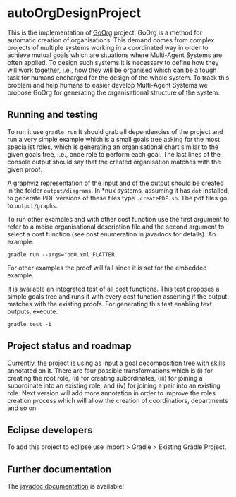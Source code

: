 # autoOrgDesignProject

This is the implementation of [GoOrg](https://link.springer.com/chapter/10.1007/978-3-030-24299-2_28) project. GoOrg is a method for automatic creation of organisations. This demand comes from complex projects of multiple systems working in a coordinated way in order to achieve mutual goals which are situations where Multi-Agent Systems are often applied. To design such systems it is necessary to define how they will work together, i.e., how they will be organised which can be a tough task for humans encharged for the design of the whole system. To track this problem and help humans to easier develop Multi-Agent Systems we propose GoOrg for generating the organisational structure of the system.

## Running and testing

To run it use `gradle run`
It should grab all dependencies of the project and run a very simple example which is a small goals tree asking for the most specialist roles, which is generating an organisational chart similar to the given goals tree, i.e., onde role to perform each goal. The last lines of the console output should say that the created organisation matches with the given proof. 

A graphviz representation of the input and of the output should be created in the folder `output/diagrams`. In \*nux systems, assuming it has `dot` installed, to generate PDF versions of these files type `.createPDF.sh`. The pdf files go to `output/graphs`.

To run other examples and with other cost function use the first argument to refer to a moise organisational description file and the second argument to select a cost function (see cost enumeration in javadocs for details). An example:

`gradle run --args="od0.xml FLATTER`

For other examples the proof will fail since it is set for the embedded example.

It is available an integrated test of all cost functions. This test proposes a simple goals tree and runs it with every cost function asserting if the output matches with the existing proofs. For generating this test enabling text outputs, execute:

`gradle test -i`

## Project status and roadmap

Currently, the project is using as input a goal decomposition tree with skills annotated on it. There are four possible transformations which is (i) for creating the root role, (ii) for creating subordinates, (iii) for joining a subordinate into an existing role, and (iv) for joining a pair into an existing role. Next version will add more annotation in order to improve the roles creation process which will allow the creation of coordinatiors, departments and so on.

## Eclipse developers
To add this project to eclipse use Import > Gradle > Existing Gradle Project.

## Further documentation

The [javadoc documentation](http://htmlpreview.github.io/?https://github.com/cleberjamaral/autoOrgDesignProject/blob/master/doc/apidoc/overview-tree.html) is available!
